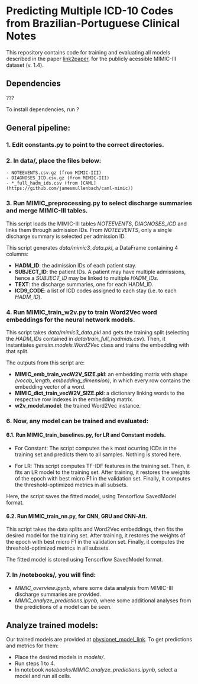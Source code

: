 
# Predicting Multiple ICD-10 Codes from Brazilian-Portuguese Clinical Notes


This repository contains code for training and evaluating all models described in the paper [link2paper](url), for the publicly acessible MIMIC-III dataset (v. 1.4).


## Dependencies

???

To install dependencies, run ?


## General pipeline:


### 1. Edit constants.py to point to the correct directories.

### 2. In data/, place the files below:
	- NOTEEVENTS.csv.gz (from MIMIC-III)
	- DIAGNOSES_ICD.csv.gz (from MIMIC-III)
	- *_full_hadm_ids.csv (from [CAML](https://github.com/jamesmullenbach/caml-mimic))
	
### 3. Run MIMIC_preprocessing.py to select discharge summaries and merge MIMIC-III tables.

This script loads the MIMIC-III tables *NOTEEVENTS*, *DIAGNOSES_ICD* and links them through admission IDs. From *NOTEEVENTS*, only a single discharge summary is selected per admission ID.

This script generates *data/mimic3_data.pkl*, a DataFrame containing 4 columns:

- **HADM_ID**: the admission IDs of each patient stay. 
- **SUBJECT_ID**: the patient IDs. A patient may have multiple admissions, hence a *SUBJECT_ID* may be linked to multiple *HADM_IDs*.
- **TEXT**: the discharge summaries, one for each HADM_ID.
- **ICD9_CODE**: a list of ICD codes assigned to each stay (i.e. to each *HADM_ID*).

### 4. Run MIMIC_train_w2v.py to train Word2Vec word embeddings for the neural network models.

This script takes *data/mimic3_data.pkl* and gets the training split (selecting the *HADM_IDs* contained in *data/train_full_hadmids.csv*).
Then, it instantiates *gensim.models.Word2Vec* class and trains the embedding with that split.

The outputs from this script are:
- **MIMIC_emb_train_vecW2V_SIZE.pkl**: an embedding matrix with shape *(vocab_length, embedding_dimension)*, in which every row contains the embedding vector of a word.
- **MIMIC_dict_train_vecW2V_SIZE.pkl**: a dictionary linking words to the respective row indexes in the embedding matrix.
- **w2v_model.model**: the trained Word2Vec instance.

### 6. Now, any model can be trained and evaluated:

#### 6.1. Run MIMIC_train_baselines.py, for LR and Constant models.

- For Constant:
The script computes the `k` most ocurring ICDs in the training set and predicts them to all samples. Nothing is stored here.

- For LR:
This script computes TF-IDF features in the training set. Then, it fits an LR model to the training set.
After training, it restores the weights of the epoch with best micro F1 in the validation set.
Finally, it computes the threshold-optimized metrics in all subsets.

Here, the script saves the fitted model, using Tensorflow SavedModel format.


#### 6.2. Run MIMIC_train_nn.py, for CNN, GRU and CNN-Att.

This script takes the data splits and Word2Vec embeddings, then fits the desired model for the training set.
After training, it restores the weights of the epoch with best micro F1 in the validation set.
Finally, it computes the threshold-optimized metrics in all subsets.

The fitted model is stored using Tensorflow SavedModel format.


### 7. In /notebooks/, you will find:
- *MIMIC_overview.ipynb*, where some data analysis from MIMIC-III discharge summaries are provided.
- *MIMIC_analyze_predictions.ipynb*, where some additional analyses from the predictions of a model can be seen.


## Analyze trained models:

Our trained models are provided at [physionet_model_link](url). To get predictions and metrics for them:

- Place the desired models in *models/*.
- Run steps 1 to 4. 
- In notebook *notebooks/MIMIC_analyze_predictions.ipynb*, select a model and run all cells.

